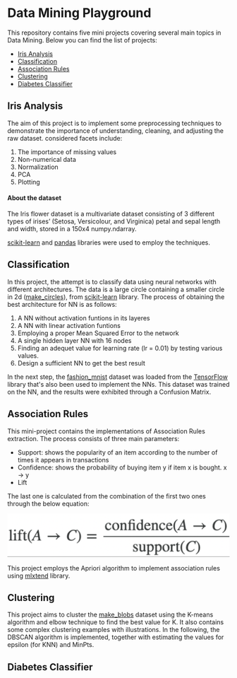 # Data Mining Playground  

This repository contains five mini projects covering several main topics in Data Mining. Below you can find the list of projects:  
- [Iris Analysis](https://github.com/zahrasalarian/Data-Mining-Playground#iris-analysis)
- [Classification](https://github.com/zahrasalarian/Data-Mining-Playground#classification)
- [Association Rules](https://github.com/zahrasalarian/Data-Mining-Playground#association-rules)
- [Clustering](https://github.com/zahrasalarian/Data-Mining-Playground#clustering)
- [Diabetes Classifier](https://github.com/zahrasalarian/Data-Mining-Playground#diabetes-classifier)

## Iris Analysis

The aim of this project is to implement some preprocessing techniques to demonstrate the importance of understanding, cleaning, and adjusting the raw dataset. considered facets include:  
1. The importance of missing values
2. Non-numerical data
3. Normalization
4. PCA
5. Plotting

#### About the dataset  
The Iris flower dataset is a multivariate dataset consisting of 3 different types of irises’ (Setosa, Versicolour, and Virginica) petal and sepal length and width, stored in a 150x4 numpy.ndarray.  

[scikit-learn](https://scikit-learn.org/stable/) and [pandas](https://pandas.pydata.org) libraries were used to employ the techniques.  

## Classification  

In this project, the attempt is to classify data using neural networks with different architectures. The data is a large circle containing a smaller circle in 2d ([make_circles](https://scikit-learn.org/stable/modules/generated/sklearn.datasets.make_circles.html)), from [scikit-learn](https://scikit-learn.org/stable/) library. The process of obtaining the best architecture for NN is as follows:  
1. A NN without activation funtions in its layeres
2. A NN with linear activation funtions
3. Employing a proper Mean Squared Error to the network
4. A single hidden layer NN with 16 nodes
5. Finding an adequet value for learning rate (lr = 0.01) by testing various values.
6. Design a sufficient NN to get the best result

In the next step, the [fashion_mnist](https://www.tensorflow.org/datasets/catalog/fashion_mnist) dataset was loaded from the [TensorFlow](https://www.tensorflow.org) library that's also been used to implement the NNs. This dataset was trained on the NN, and the results were exhibited through a Confusion Matrix.  

## Association Rules

This mini-project contains the implementations of Association Rules extraction. The process consists of three main parameters:
- Support: shows the popularity of an item according to the number of times it appears in transactions
- Confidence: shows the probability of buying item y if item x is bought. x -> y
- Lift

The last one is calculated from the combination of the first two ones through the below equation:  

![tf-idf equation](lift-equation.png?raw=true)  

This project employs the Apriori algorithm to implement association rules using [mlxtend](https://github.com/rasbt/mlxtend) library.

## Clustering

This project aims to cluster the [make_blobs](https://scikit-learn.org/stable/modules/generated/sklearn.datasets.make_blobs.html) dataset using the K-means algorithm and elbow technique to find the best value for K. It also contains some complex clustering examples with illustrations. In the following, the DBSCAN algorithm is implemented, together with estimating the values for epsilon (for KNN) and MinPts.

## Diabetes Classifier

